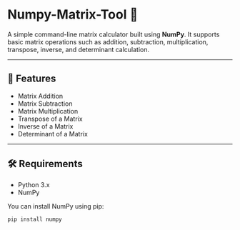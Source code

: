 # Numpy-Matrix-Tool 🧮
A simple command-line matrix calculator built using **NumPy**. It supports basic matrix operations such as addition, subtraction, multiplication, transpose, inverse, and determinant calculation.

---

## 🚀 Features

- Matrix Addition
- Matrix Subtraction
- Matrix Multiplication
- Transpose of a Matrix
- Inverse of a Matrix 
- Determinant of a Matrix

---

## 🛠️ Requirements

- Python 3.x
- NumPy

You can install NumPy using pip:
```bash
pip install numpy
